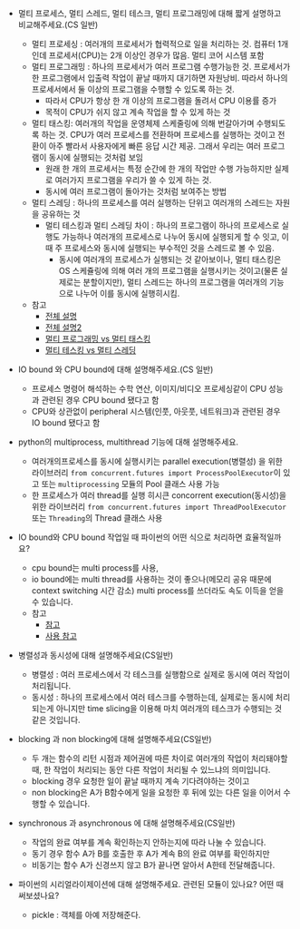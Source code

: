 * 멀티 프로세스, 멀티 스레드, 멀티 테스크, 멀티 프로그래밍에 대해 짧게 설명하고 비교해주세요.(CS 일반)
  * 멀티 프로세싱 : 여러개의 프로세서가 협력적으로 일을 처리하는 것. 컴퓨터 1개인데 프로세서(CPU)는 2개 이상인 경우가 많음. 멀티 코어 시스템 포함
  * 멀티 프로그래밍 : 하나의 프로세서가 여러 프로그램 수행가능한 것. 프로세서가 한 프로그램에서 입출력 작업이 끝날 때까지 대기하면 자원낭비. 따라서 하나의 프로세서에서 둘 이상의 프로그램을 수행할 수 있도록 하는 것. 
    * 따라서 CPU가 항상 한 개 이상의 프로그램을 돌려서 CPU 이용률 증가
    * 목적이 CPU가 쉬지 않고 계속 작업을 할 수 있게 하는 것
  * 멀티 태스킹: 여러개의 작업을 운영체제 스케줄링에 의해 번갈아가며 수행되도록 하는 것. CPU가 여러 프로세스를 전환하며 프로세스를 실행하는 것이고 전환이 아주 빨라서 사용자에게 빠른 응답 시간 제공. 그래서 우리는 여러 프로그램이 동시에 실행되는 것처럼 보임
    * 원래 한 개의 프로세서는 특정 순간에 한 개의 작업만 수행 가능하지만 실제로 여러가지 프로그램을 우리가 쓸 수 있게 하는 것.
    * 동시에 여러 프로그램이 돌아가는 것처럼 보여주는 방법
  * 멀티 스레딩 : 하나의 프로세스를 여러 실행하는 단위고 여러개의 스레드는 자원을 공유하는 것
    * 멀티 테스킹과 멀티 스레딩 차이 : 하나의 프로그램이 하나의 프로세스로 실행도 가능하나 여러개의 프로세스로 나누어 동시에 실행되게 할 수 잇고, 이때 주 프로세스와 동시에 실행되는 부수적인 것을 스레드로 볼 수 있음. 
      * 동시에 여러개의 프로세스가 실행되는 것 같아보이나, 멀티 태스킹은 OS 스케쥴링에 의해 여러 개의 프로그램을 실행시키는 것이고(물론 실제로는 분할이지만), 멀티 스레드는 하나의 프로그램을 여러개의 기능으로 나누어 이를 동시에 실행히시킴.
  * 참고
    * [전체 설명](https://velog.io/@chy0428/OS-%EB%A9%80%ED%8B%B0%ED%94%84%EB%A1%9C%EA%B7%B8%EB%9E%98%EB%B0%8D-%EB%A9%80%ED%8B%B0%ED%94%84%EB%A1%9C%EC%84%B8%EC%8B%B1)
    * [전체 설명2](https://sorjfkrh5078.tistory.com/56)
    * [멀티 프로그래밍 vs 멀티 태스킹](https://luv-n-interest.tistory.com/430)
    * [멀티 테스킹 vs 멀티 스레딩](https://skmagic.tistory.com/261)  
    
* IO bound 와 CPU bound에 대해 설명해주세요.(CS 일반)
  * 프로세스 명령어 해석하는 수학 연산, 이미지/비디오 프로세싱같이 CPU 성능과 관련된 경우 CPU bound 됐다고 함
  * CPU와 상관없이 peripheral 시스템(인풋, 아웃풋, 네트워크)과 관련된 경우 IO bound 됐다고 함
  
* python의 multiprocess, multithread 기능에 대해 설명해주세요.
  * 여러개의프로세스를 동시에 실행시키는 parallel execution(병렬성) 을 위한 라이브러리 `from concurrent.futures import ProcessPoolExecutor`이 있고 또는 `multiprocessing` 모듈의 Pool 클래스 사용 가능
  * 한 프로세스가 여러 thread를 실행 히시큰 concorrent execution(동시성)을 위한 라이브러리 `from concurrent.futures import ThreadPoolExecutor` 또는 `Threading`의 Thread 클래스 사용
* IO bound와 CPU bound 작업일 때 파이썬의 어떤 식으로 처리하면 효율적일까요?
  * cpu bound는 multi process를 사용,
  * io bound에는 multi thread를 사용하는 것이 좋으나(메모리 공유 때문에 context switching 시간 감소) multi process를 쓰더라도 속도 이득을 얻을 수 있습니다.
  * 참고
    *  [참고](https://hhj6212.github.io/programming/python/2021/04/18/python-multi.html#:~:text=%EC%9D%B4%EC%97%90%20%EB%94%B0%EB%A5%B4%EB%A9%B4%2C%20multithreading%20%EC%9D%80%20%EC%97%AC%EB%9F%AC,%ED%95%98%EB%8A%94%20%EA%B2%83%EC%9D%84%20%EB%A7%90%ED%95%A9%EB%8B%88%EB%8B%A4%20(parallelism).)
    *  [사용 참고](https://monkey3199.github.io/develop/python/2018/12/04/python-pararrel.html)
* 병렬성과 동시성에 대해 설명해주세요(CS일반)
   * 병렬성 : 여러 프로세스에서 각 테스크를 실행함으로 실제로 동시에 여러 작업이 처리됩니다.
   * 동시성 : 하나의 프로세스에서 여러 테스크를 수행하는데, 실제로는 동시에 처리되는게 아니지만 time slicing을 이용해 마치 여러개의 테스크가 수행되는 것 같은 것입니다.
* blocking 과 non blocking에 대해 설명해주세요(CS일반)
  * 두 개는 함수의 리턴 시점과 제어권에 따른 차이로 여러개의 작업이 처리돼야할 때, 한 작업이 처리되는 동안 다른 작업이 처리될 수 있느냐의 의미입니다.
  * blocking 경우 요청한 일이 끝날 때까지 계속 기다려야하는 것이고
  * non blocking은 A가 B함수에게 일을 요청한 후 뒤에 있는 다른 일을 이어서 수행할 수 있습니다.
* synchronous 과 asynchronous 에 대해 설명해주세요(CS일반)
  *  작업의 완료 여부를 계속 확인하는지 안하는지에 따라 나눌 수 있습니다.
  *  동기 경우 함수 A가 B를 호출한 후 A가 계속 B의 완료 여부를 확인하지만
  *  비동기는 함수 A가 신경쓰지 않고 B가 끝나면 알아서 A한테 전달해줍니다.
* 파이썬의 시리얼라이제이션에 대해 설명해주세요. 관련된 모듈이 있나요? 어떤 때 써보셨나요?
  * pickle : 객체를 아예 저장해준다. 
